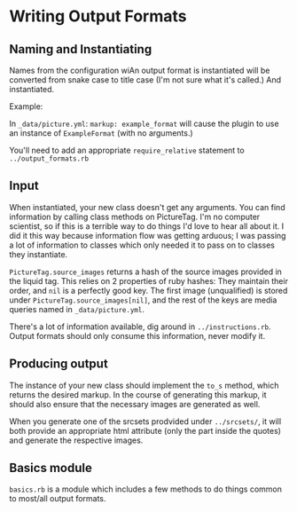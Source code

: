 # Writing Output Formats


## Naming and Instantiating

Names from the configuration wiAn output format is instantiated will be
converted from snake case to title case (I'm not sure what it's called.) And
instantiated. 

Example:

In `_data/picture.yml`: `markup: example_format` will cause the plugin to use
an instance of `ExampleFormat` (with no arguments.)

You'll need to add an appropriate `require_relative` statement to
`../output_formats.rb`

## Input

When instantiated, your new class doesn't get any arguments. You can find
information by calling class methods on PictureTag. I'm no computer scientist,
so if this is a terrible way to do things I'd love to hear all about it. I did
it this way because information flow was getting arduous; I was passing a lot
of information to classes which only needed it to pass on to classes they
instantiate.

`PictureTag.source_images` returns a hash of the source images provided in the
liquid tag. This relies on 2 properties of ruby hashes: They maintain their
order, and `nil` is a perfectly good key. The first image (unqualified) is
stored under `PictureTag.source_images[nil]`, and the rest of the keys are
media queries named in `_data/picture.yml`.

There's a lot of information available, dig around in `../instructions.rb`. Output formats should only consume this information, never modify it.

## Producing output

The instance of your new class should implement the `to_s` method, which
returns the desired markup. In the course of generating this markup, it should
also ensure that the necessary images are generated as well.

When you generate one of the srcsets prodvided under `../srcsets/`, it will
both provide an appropriate html attribute (only the part inside the quotes)
and generate the respective images.

## Basics module

`basics.rb` is a module which includes a few methods to do things common to
most/all output formats.
